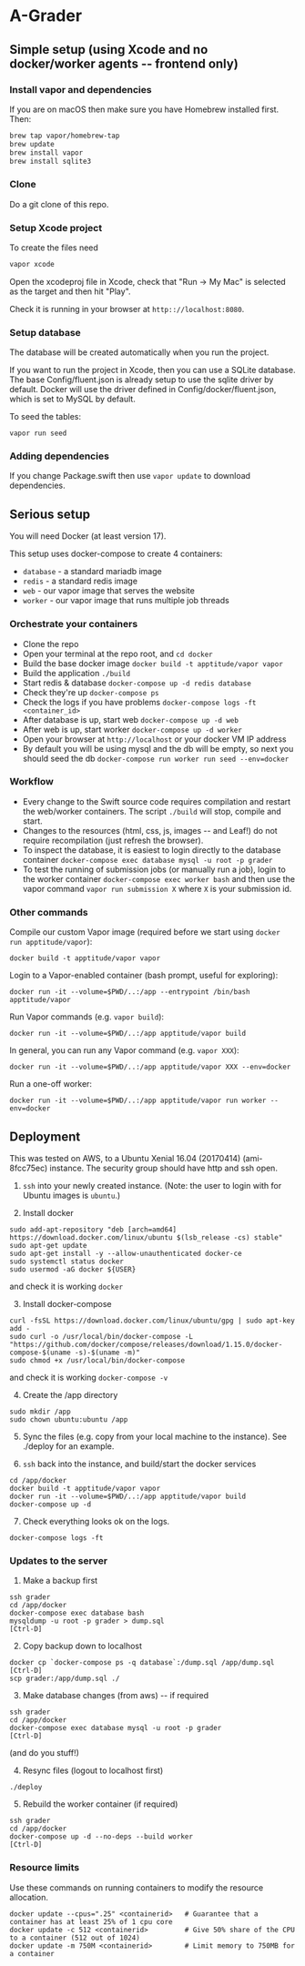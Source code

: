 # A-Grader

## Simple setup (using Xcode and no docker/worker agents -- frontend only)

### Install vapor and dependencies

If you are on macOS then make sure you have Homebrew installed first. Then:

```bash
brew tap vapor/homebrew-tap
brew update
brew install vapor
brew install sqlite3
```

### Clone

Do a git clone of this repo.


### Setup Xcode project

To create the files need

```bash
vapor xcode
```

Open the xcodeproj file in Xcode, check that "Run -> My Mac" is selected as the target and then hit "Play".

Check it is running in your browser at `http:://localhost:8080`.


### Setup database

The database will be created automatically when you run the project.

If you want to run the project in Xcode, then you can use a SQLite database. The base Config/fluent.json is already setup to use the sqlite driver by default. Docker will use the driver defined in Config/docker/fluent.json, which is set to MySQL by default.

To seed the tables:
```
vapor run seed
```

### Adding dependencies

If you change Package.swift then use `vapor update` to download dependencies.


## Serious setup

You will need Docker (at least version 17).

This setup uses docker-compose to create 4 containers:
* `database` - a standard mariadb image
* `redis` - a standard redis image
* `web` - our vapor image that serves the website
* `worker` - our vapor image that runs multiple job threads

### Orchestrate your containers

* Clone the repo
* Open your terminal at the repo root, and `cd docker`
* Build the base docker image `docker build -t apptitude/vapor vapor`
* Build the application `./build`
* Start redis & database `docker-compose up -d redis database`
* Check they're up `docker-compose ps`
* Check the logs if you have problems `docker-compose logs -ft <container_id>`
* After database is up, start web `docker-compose up -d web`
* After web is up, start worker `docker-compose up -d worker`
* Open your browser at `http://localhost` or your docker VM IP address
* By default you will be using mysql and the db will be empty, so next you should seed the db `docker-compose run worker run seed --env=docker`

### Workflow

* Every change to the Swift source code requires compilation and restart the web/worker containers. The script `./build` will stop, compile and start.
* Changes to the resources (html, css, js, images -- and Leaf!) do not require recompilation (just refresh the browser).
* To inspect the database, it is easiest to login directly to the database container `docker-compose exec database mysql -u root -p grader`
* To test the running of submission jobs (or manually run a job), login to the worker container `docker-compose exec worker bash` and then use the vapor command `vapor run submission X` where `X` is your submission id.

### Other commands

Compile our custom Vapor image (required before we start using `docker run apptitude/vapor`):
```
docker build -t apptitude/vapor vapor
```

Login to a Vapor-enabled container (bash prompt, useful for exploring):
```
docker run -it --volume=$PWD/..:/app --entrypoint /bin/bash  apptitude/vapor
```

Run Vapor commands (e.g. `vapor build`):
```
docker run -it --volume=$PWD/..:/app apptitude/vapor build
```

In general, you can run any Vapor command (e.g. `vapor XXX`):
```
docker run -it --volume=$PWD/..:/app apptitude/vapor XXX --env=docker
```

Run a one-off worker:
```
docker run -it --volume=$PWD/..:/app apptitude/vapor run worker --env=docker
```


## Deployment

This was tested on AWS, to a Ubuntu Xenial 16.04 (20170414) (ami-8fcc75ec) instance. The security group should have http and ssh open.

1. `ssh` into your newly created instance. (Note: the user to login with for Ubuntu images is `ubuntu`.)

2. Install docker
```
sudo add-apt-repository "deb [arch=amd64] https://download.docker.com/linux/ubuntu $(lsb_release -cs) stable"
sudo apt-get update
sudo apt-get install -y --allow-unauthenticated docker-ce
sudo systemctl status docker
sudo usermod -aG docker ${USER}
```
and check it is working `docker`

3. Install docker-compose
```
curl -fsSL https://download.docker.com/linux/ubuntu/gpg | sudo apt-key add -
sudo curl -o /usr/local/bin/docker-compose -L "https://github.com/docker/compose/releases/download/1.15.0/docker-compose-$(uname -s)-$(uname -m)"
sudo chmod +x /usr/local/bin/docker-compose
```
and check it is working `docker-compose -v`

4. Create the /app directory
```
sudo mkdir /app
sudo chown ubuntu:ubuntu /app
```

5. Sync the files (e.g. copy from your local machine to the instance). See ./deploy for an example.

6. `ssh` back into the instance, and build/start the docker services
```
cd /app/docker
docker build -t apptitude/vapor vapor
docker run -it --volume=$PWD/..:/app apptitude/vapor build
docker-compose up -d
```

7. Check everything looks ok on the logs.
```
docker-compose logs -ft
```

### Updates to the server

1. Make a backup first
```
ssh grader
cd /app/docker
docker-compose exec database bash
mysqldump -u root -p grader > dump.sql
[Ctrl-D]
```

2. Copy backup down to localhost
```
docker cp `docker-compose ps -q database`:/dump.sql /app/dump.sql
[Ctrl-D]
scp grader:/app/dump.sql ./
```

3. Make database changes (from aws) -- if required
```
ssh grader
cd /app/docker
docker-compose exec database mysql -u root -p grader
[Ctrl-D]
```
(and do you stuff!)

4. Resync files (logout to localhost first)
```
./deploy
```

5. Rebuild the worker container (if required)
```
ssh grader
cd /app/docker
docker-compose up -d --no-deps --build worker
[Ctrl-D]
```

### Resource limits

Use these commands on running containers to modify the resource allocation.
```
docker update --cpus=".25" <containerid>   # Guarantee that a container has at least 25% of 1 cpu core
docker update -c 512 <containerid>         # Give 50% share of the CPU to a container (512 out of 1024)
docker update -m 750M <containerid>        # Limit memory to 750MB for a container
```
